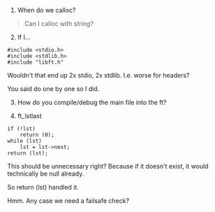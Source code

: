 1. When do we calloc?
> Can I calloc with string?

2. If I...
```
#include <stdio.h>
#include <stdlib.h>
#include "libft.h"
```

Wouldn't that end up 2x stdio, 2x stdlib.
I.e. worse for headers? 

You said do one by one so I did.

3. How do you compile/debug the main file into the ft?


4. ft_lstlast
```
if (!lst)
	return (0);
while (lst)
	lst = lst->next;
return (lst);
```
This should be unnecessary right? Because if it doesn't exist, it would technically be null already.

So return (lst) handled it.

Hmm. Any case we need a failsafe check?

